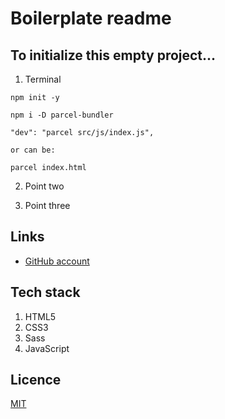 
# Boilerplate readme

## To initialize this empty project...

1. Terminal

```
npm init -y

npm i -D parcel-bundler

"dev": "parcel src/js/index.js",

or can be:

parcel index.html
```


2. Point two

1. Point three

## Links

* [GitHub account](https://github.com/daxtersky)

## Tech stack

1. HTML5
1. CSS3
1. Sass
1. JavaScript



## Licence

[MIT](https://choosealicense.com/licenses/mit/)
